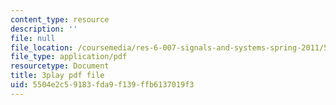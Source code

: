 ```yaml
---
content_type: resource
description: ''
file: null
file_location: /coursemedia/res-6-007-signals-and-systems-spring-2011/5504e2c59183fda9f139ffb6137019f3_KJnAy6hzetw.pdf
file_type: application/pdf
resourcetype: Document
title: 3play pdf file
uid: 5504e2c5-9183-fda9-f139-ffb6137019f3
---
```

